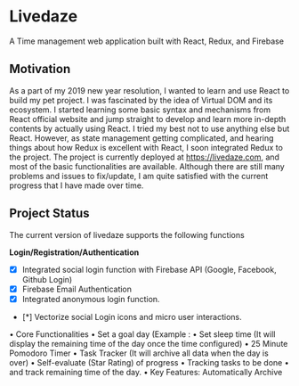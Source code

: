 # Livedaze
A Time management web application built with React, Redux, and Firebase
## Motivation
As a part of my 2019 new year resolution, I wanted to learn and use React to build my pet project. I was fascinated by the idea of Virtual DOM and its ecosystem. I started learning some basic syntax and mechanisms from React official website and jump straight to develop and learn more in-depth contents by actually using React.
I tried my best not to use anything else but React. However, as state management getting complicated, and hearing things about how Redux is excellent with React, I soon integrated Redux to the project. The project is currently deployed at https://livedaze.com, and most of the basic functionalities are available. Although there are still many problems and issues to fix/update, I am quite satisfied with the current progress that I have made over time. 

## Project Status
The current version of livedaze supports the following functions

**Login/Registration/Authentication**
- [x] Integrated social login function with Firebase API (Google, Facebook, Github Login)
- [x] Firebase Email Authentication
- [x] Integrated anonymous login function.
- [*] Vectorize social Login icons and micro user interactions. 


• Core Functionalities
• Set a goal day (Example : 
• Set sleep time (It will display the remaining time of the day once the time  configured)
• 25 Minute Pomodoro Timer
• Task Tracker (It will archive all data when the day is over)
• Self-evaluate (Star Rating) of progress
• Tracking tasks to be done
• and track remaining time of the day.
• 
Key Features: Automatically Archive 
